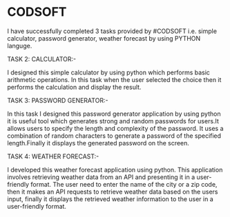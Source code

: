 # CODSOFT
I have successfully completed 3 tasks provided by #CODSOFT i.e. simple calculator, password generator, weather forecast by using PYTHON languge.

TASK 2: CALCULATOR:-

I designed this simple calculator by using python which performs basic arithmetic operations. In this task when the user selected the choice then it performs the calculation and display the result.

TASK 3: PASSWORD GENERATOR:-

In this task I designed this password generator application by using python it is useful tool which generates strong and random passwords for users.It allows users to specify the length and complexity of the password.
It uses a combination of random characters to generate a password of the specified length.Finally it displays the generated password on the screen.

TASK 4: WEATHER FORECAST:-

I developed this weather forecast application using python. This application involves retrieving weather data from an API and presenting it in a user-friendly format.
The user need to enter the name of the city or a zip code, then it makes an API requests to retrieve weather data based on the users input, finally it displays the retrieved weather information to the user in a user-friendly format.
                          
